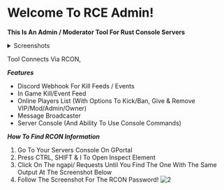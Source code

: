 # Welcome To RCE Admin!
__This Is An Admin / Moderator Tool For Rust Console Servers__

<details>
  <summary>Screenshots</summary>
  
  ![SS1](https://img001.prntscr.com/file/img001/FfsLtM9aRzCr-FO06I3_5g.jpeg)
  
  ![SS2](https://img001.prntscr.com/file/img001/1ricdIiETa2a8zaori7l3g.jpeg)
  
  ![SS3](https://img001.prntscr.com/file/img001/LR0_PkVWRYedjHtyBm1I2Q.jpeg)
</details>

Tool Connects Via RCON,

_**Features**_
 - Discord Webhook For Kill Feeds / Events
 - In Game Kill/Event Feed
 - Online Players List (With Options To Kick/Ban, Give & Remove VIP/Mod/Admin/Owner)
 - Message Broadcaster
 - Server Console (And Ability To Use Console Commands)

_**How To Find RCON Information**_
 1. Go To Your Servers Console On GPortal
 2. Press CTRL, SHIFT & I To Open Inspect Element
 3. Click On The ngapi/ Requests Until You Find The One With The Same Output At The Screenshot Below
 4. Follow The Screenshot For The RCON Password!
![2](https://img001.prntscr.com/file/img001/1sAZwC33RLSvDs5fFGrY4A.jpeg)
